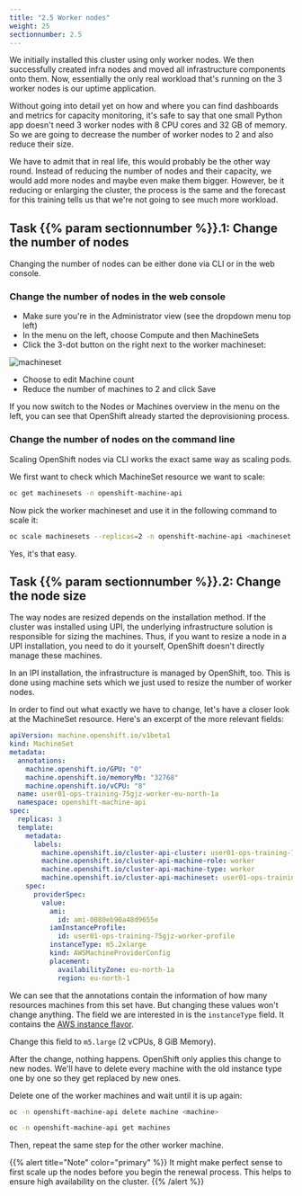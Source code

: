 ```yaml
---
title: "2.5 Worker nodes"
weight: 25
sectionnumber: 2.5
---
```


We initially installed this cluster using only worker nodes.
We then successfully created infra nodes and moved all infrastructure components onto them.
Now, essentially the only real workload that's running on the 3 worker nodes is our uptime application.

Without going into detail yet on how and where you can find dashboards and metrics for capacity monitoring, it's safe to say that one small Python app doesn't need 3 worker nodes with 8 CPU cores and 32 GB of memory.
So we are going to decrease the number of worker nodes to 2 and also reduce their size.

We have to admit that in real life, this would probably be the other way round.
Instead of reducing the number of nodes and their capacity, we would add more nodes and maybe even make them bigger.
However, be it reducing or enlarging the cluster, the process is the same and the forecast for this training tells us that we're not going to see much more workload.


## Task {{% param sectionnumber %}}.1: Change the number of nodes

Changing the number of nodes can be either done via CLI or in the web console.


### Change the number of nodes in the web console

* Make sure you're in the Administrator view (see the dropdown menu top left)
* In the menu on the left, choose Compute and then MachineSets
* Click the 3-dot button on the right next to the worker machineset:

![machineset](../machineset.png)

* Choose to edit Machine count
* Reduce the number of machines to 2 and click Save

If you now switch to the Nodes or Machines overview in the menu on the left, you can see that OpenShift already started the deprovisioning process.


### Change the number of nodes on the command line

Scaling OpenShift nodes via CLI works the exact same way as scaling pods.

We first want to check which MachineSet resource we want to scale:

```bash
oc get machinesets -n openshift-machine-api
```

Now pick the worker machineset and use it in the following command to scale it:

```bash
oc scale machinesets --replicas=2 -n openshift-machine-api <machineset name>
```

Yes, it's that easy.


## Task {{% param sectionnumber %}}.2: Change the node size

The way nodes are resized depends on the installation method.
If the cluster was installed using UPI, the underlying infrastructure solution is responsible for sizing the machines.
Thus, if you want to resize a node in a UPI installation, you need to do it yourself, OpenShift doesn't directly manage these machines.

In an IPI installation, the infrastructure is managed by OpenShift, too.
This is done using machine sets which we just used to resize the number of worker nodes.

In order to find out what exactly we have to change, let's have a closer look at the MachineSet resource.
Here's an excerpt of the more relevant fields:

```yaml
apiVersion: machine.openshift.io/v1beta1
kind: MachineSet
metadata:
  annotations:
    machine.openshift.io/GPU: "0"
    machine.openshift.io/memoryMb: "32768"
    machine.openshift.io/vCPU: "8"
  name: user01-ops-training-75gjz-worker-eu-north-1a
  namespace: openshift-machine-api
spec:
  replicas: 3
  template:
    metadata:
      labels:
        machine.openshift.io/cluster-api-cluster: user01-ops-training-75gjz
        machine.openshift.io/cluster-api-machine-role: worker
        machine.openshift.io/cluster-api-machine-type: worker
        machine.openshift.io/cluster-api-machineset: user01-ops-training-75gjz-worker-eu-north-1a
    spec:
      providerSpec:
        value:
          ami:
            id: ami-0080eb90a48d9655e
          iamInstanceProfile:
            id: user01-ops-training-75gjz-worker-profile
          instanceType: m5.2xlarge
          kind: AWSMachineProviderConfig
          placement:
            availabilityZone: eu-north-1a
            region: eu-north-1
```

We can see that the annotations contain the information of how many resources machines from this set have.
But changing these values won't change anything.
The field we are interested in is the `instanceType` field.
It contains the [AWS instance flavor](https://aws.amazon.com/ec2/instance-types/).

Change this field to `m5.large` (2 vCPUs, 8 GiB Memory).

After the change, nothing happens.
OpenShift only applies this change to new nodes.
We'll have to delete every machine with the old instance type one by one so they get replaced by new ones.

Delete one of the worker machines and wait until it is up again:

```bash
oc -n openshift-machine-api delete machine <machine>
```

```bash
oc -n openshift-machine-api get machines
```

Then, repeat the same step for the other worker machine.

{{% alert title="Note" color="primary" %}}
It might make perfect sense to first scale up the nodes before you begin the renewal process.
This helps to ensure high availability on the cluster.
{{% /alert %}}
